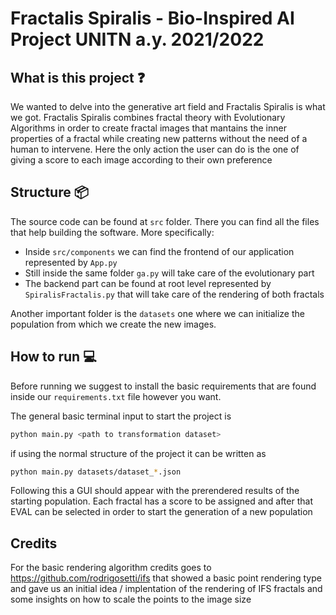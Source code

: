# Fractalis Spiralis - Bio-Inspired AI Project UNITN a.y. 2021/2022

## What is this project :question:

We wanted to delve into the generative art field and Fractalis Spiralis is what we got. Fractalis Spiralis combines fractal theory with Evolutionary Algorithms in order to create fractal images that mantains the inner properties of a fractal while creating new patterns without the need of a human to intervene.
Here the only action the user can do is the one of giving a score to each image according to their own preference

## Structure :package:

The source code can be found at `src` folder. There you can find all the files that help building the software.
More specifically:

- Inside `src/components` we can find the frontend of our application represented by `App.py`
- Still inside the same folder `ga.py` will take care of the evolutionary part
- The backend part can be found at root level represented by `SpiralisFractalis.py` that will take care of the rendering of both fractals

Another important folder is the `datasets` one where we can initialize the population from which we create the new images.

## How to run :computer:
Before running we suggest to install the basic requirements that are found inside our `requirements.txt` file however you want.

The general basic terminal input to start the project is

``` bash
python main.py <path to transformation dataset>
```

if using the normal structure of the project it can be written as

``` bash
python main.py datasets/dataset_*.json
```

Following this a GUI should appear with the prerendered results of the starting population. Each fractal has a score to be assigned and after that EVAL can be selected in order to start the generation of a new population

## Credits

For the basic rendering algorithm credits goes to https://github.com/rodrigosetti/ifs that showed a basic point rendering type and gave us an initial idea / implentation of the rendering of IFS fractals and some insights on how to scale the points to the image size